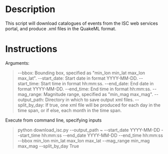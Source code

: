# Description
This script will download catalogues of events from the ISC web services portal, and produce .xml files in the QuakeML format.

# Instructions
Arguments:
> --bbox: Bounding box, specified as "min_lon min_lat max_lon max_lat".
> --start_date: Start date in format YYYY-MM-DD.
> --start_time: Start time in format hh:mm:ss.
> --end_date: End date in format YYYY-MM-DD.
> --end_time: End time in format hh:mm:ss.
> --mag_range: Magnitude range, specified as "min_mag max_mag".
> --output_path: Directory in which to save output xml files.
> --split_by_day: If true, one xml file will be produced for each day in the time span, or if else, each month in the time span.

Execute from command line, specifying inputs
>
> python download_isc.py --output_path ~ --start_date YYYY-MM-DD --start_time hh:mm:ss --end_date YYYY-MM-DD --end_time hh:mm:ss --bbox min_lon min_lat max_lon max_lat --mag_range min_mag max_mag --split_by_day True
>
